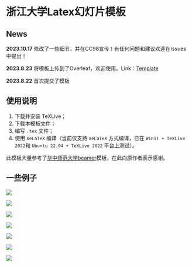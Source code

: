 # 浙江大学Latex幻灯片模板

## News

**2023.10.17** 修改了一些细节，并在CC98宣传！有任何问题和建议欢迎在Issues中提出！

**2023.8.23** 将模板上传到了Overleaf，欢迎使用。Link：[Template](https://www.overleaf.com/latex/templates/zhe-jiang-da-xue-beamer-mo-ban-zju-beamer-template/jhtfvynrcbrg)

**2023.8.22** 首次提交了模板

## 使用说明
1. 下载并安装 TeXLive；
2. 下载本模板文件；
3. 编写 ```.tex``` 文件；
4. 使用 ```XeLaTeX``` 编译（当前仅支持 ```XeLaTeX``` 方式编译，已在 ```Win11 +
TeXLive 2022```和 ```Ubuntu 22.04 + TeXLive 2022``` 平台上测试）。


此模板大量参考了[华中师范大学beamer](https://github.com/K-JW/CCNU_BeamerTemplate)模板，在此向原作者表示感谢。

## 一些例子
![](https://github.com/qychen2001/ZJU-Beamer-Template/blob/main/figures/ZJU_BeamerTemplate_page-0001.jpg)

![](https://github.com/qychen2001/ZJU-Beamer-Template/blob/main/figures/ZJU_BeamerTemplate_page-0002.jpg)

![](https://github.com/qychen2001/ZJU-Beamer-Template/blob/main/figures/ZJU_BeamerTemplate_page-0003.jpg)

![](https://github.com/qychen2001/ZJU-Beamer-Template/blob/main/figures/ZJU_BeamerTemplate_page-0004.jpg)

![](https://github.com/qychen2001/ZJU-Beamer-Template/blob/main/figures/ZJU_BeamerTemplate_page-0005.jpg)

![](https://github.com/qychen2001/ZJU-Beamer-Template/blob/main/figures/ZJU_BeamerTemplate_page-0006.jpg)

![](https://github.com/qychen2001/ZJU-Beamer-Template/blob/main/figures/ZJU_BeamerTemplate_page-0007.jpg)